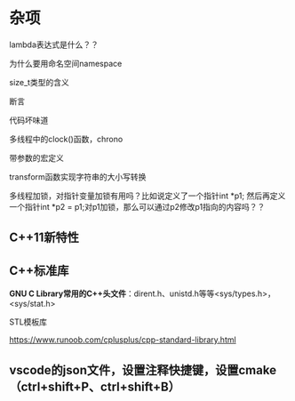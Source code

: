 # 杂项

lambda表达式是什么？？

为什么要用命名空间namespace

size_t类型的含义

断言

代码坏味道

多线程中的clock()函数，chrono

带参数的宏定义

transform函数实现字符串的大小写转换

多线程加锁，对指针变量加锁有用吗？比如说定义了一个指针int *p1; 然后再定义一个指针int *p2 = p1;对p1加锁，那么可以通过p2修改p1指向的内容吗？？

## C++11新特性

## C++标准库

**GNU C Library常用的C++头文件**：dirent.h、unistd.h等等<sys/types.h>，<sys/stat.h> 

STL模板库

https://www.runoob.com/cplusplus/cpp-standard-library.html

## vscode的json文件，设置注释快捷键，设置cmake（ctrl+shift+P、ctrl+shift+B）

